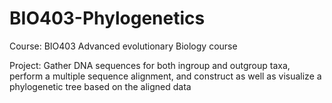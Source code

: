 # BIO403-Phylogenetics

Course: BIO403 Advanced evolutionary Biology course 

Project: Gather DNA sequences for both ingroup and outgroup taxa, perform a multiple sequence alignment, and construct as well as visualize a phylogenetic tree based on the aligned data
